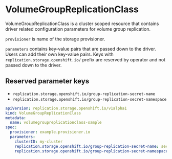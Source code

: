 # VolumeGroupReplicationClass

VolumeGroupReplicationClass is a cluster scoped resource that contains driver related configuration parameters for volume group replication.

`provisioner` is name of the storage provisioner.

`parameters` contains key-value pairs that are passed down to the driver. Users can add their own key-value pairs. Keys with `replication.storage.openshift.io/` prefix are reserved by operator and not passed down to the driver.

## Reserved parameter keys

- `replication.storage.openshift.io/group-replication-secret-name`
- `replication.storage.openshift.io/group-replication-secret-namespace`

```yaml
apiVersion: replication.storage.openshift.io/v1alpha1
kind: VolumeGroupReplicationClass
metadata:
  name: volumegroupreplicationclass-sample
spec:
  provisioner: example.provisioner.io
  parameters:
    clusterID: my-cluster
    replication.storage.openshift.io/group-replication-secret-name: secret-name
    replication.storage.openshift.io/group-replication-secret-namespace: secret-namespace
```
